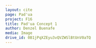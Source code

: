 ```yaml
---
layout: cite
page: Pad'ua
project: F16
title: Pad'ua Concept 1
author: Denzel Buenafe
media: Image
drive_id: 0B1jPqXZEyu3vQVZWSlBtUnV0aTQ
---
```

